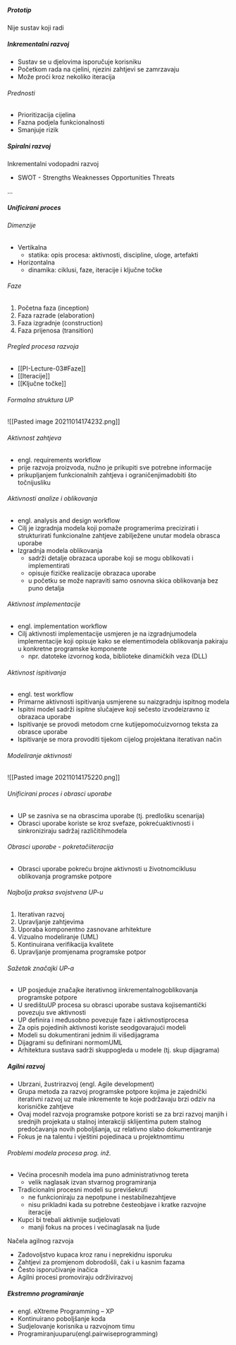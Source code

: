 ##### Prototip
Nije sustav koji radi

##### Inkrementalni razvoj
- Sustav se u djelovima isporučuje korisniku
- Početkom rada na cjelini, njezini zahtjevi se zamrzavaju
- Može proći kroz nekoliko iteracija

###### Prednosti
- Prioritizacija cijelina
- Fazna podjela funkcionalnosti
- Smanjuje rizik

##### Spiralni razvoj
Inkrementalni vodopadni razvoj
- SWOT - Strengths Weaknesses Opportunities Threats



...

##### Unificirani proces
###### Dimenzije
- Vertikalna
	- statika: opis procesa: aktivnosti, discipline, uloge, artefakti
- Horizontalna
	- dinamika: ciklusi, faze, iteracije i ključne točke

###### Faze
1. Početna faza (inception)
2. Faza razrade (elaboration)
3. Faza izgradnje (construction)
4. Faza prijenosa (transition)

###### Pregled procesa razvoja
- [[PI-Lecture-03#Faze]]
- [[Iteracije]]
- [[Ključne točke]]

###### Formalna struktura UP
![[Pasted image 20211014174232.png]]

###### Aktivnost zahtjeva
- engl. requirements workflow
- prije razvoja proizvoda, nužno je prikupiti sve potrebne informacije
- prikupljanjem funkcionalnih zahtjeva i ograničenjimadobiti što točnijusliku

###### Aktivnosti analize i oblikovanja
- engl. analysis and design workflow
- Cilj je izgradnja modela koji pomaže programerima precizirati i strukturirati funkcionalne zahtjeve zabilježene unutar modela obrasca uporabe
- Izgradnja modela oblikovanja  
	- sadrži detalje obrazaca uporabe koji se mogu oblikovati i implementirati
	- opisuje fizičke realizacije obrazaca uporabe
	- u početku se može napraviti samo osnovna skica oblikovanja bez puno detalja

###### Aktivnost implementacije  
- engl. implementation workflow
- Cilj aktivnosti implementacije usmjeren je na izgradnjumodela implementacije koji opisuje kako se elementimodela oblikovanja pakiraju u konkretne programske komponente  
	- npr. datoteke izvornog koda, biblioteke dinamičkih veza (DLL)

###### Aktivnost ispitivanja  
- engl. test workflow  
- Primarne aktivnosti ispitivanja usmjerene su naizgradnju ispitnog modela  
- Ispitni model sadrži ispitne slučajeve koji sečesto izvodeizravno iz obrazaca uporabe 
- Ispitivanje se provodi metodom crne kutijepomoćuizvornog teksta za obrasce uporabe
- Ispitivanje se mora provoditi tijekom cijelog projektana iterativan način

###### Modeliranje aktivnosti
![[Pasted image 20211014175220.png]]

###### Unificirani proces i obrasci uporabe  
- UP se zasniva se na obrascima uporabe (tj. predlošku scenarija)  
- Obrasci uporabe koriste se kroz svefaze, pokrećuaktivnosti i sinkroniziraju sadržaj različitihmodela

###### Obrasci uporabe - pokretačiiteracija  
- Obrasci uporabe pokreću brojne aktivnosti u životnomciklusu oblikovanja programske potpore

###### Najbolja praksa svojstvena UP-u  
1. Iterativan razvoj  
2. Upravljanje zahtjevima  
3. Uporaba komponentno zasnovane arhitekture  
4. Vizualno modeliranje (UML)  
5. Kontinuirana verifikacija kvalitete  
6. Upravljanje promjenama programske potpor

###### Sažetak značajki UP-a  
- UP posjeduje značajke iterativnog iinkrementalnogoblikovanja programske potpore  
- U središtuUP procesa su obrasci uporabe sustava kojisemantički povezuju sve aktivnosti  
- UP definira i međusobno povezuje faze i aktivnostiprocesa  
- Za opis pojedinih aktivnosti koriste seodgovarajući modeli  
- Modeli su dokumentirani jednim ili višedijagrama  
- Dijagrami su definirani normomUML  
- Arhitektura sustava sadrži skuppogleda u modele (tj. skup dijagrama)

##### Agilni razvoj
- Ubrzani, žustrirazvoj (engl. Agile development)  
- Grupa metoda za razvoj programske potpore kojima je zajednički iterativni razvoj uz male inkremente te koje podržavaju brzi odziv na korisničke zahtjeve  
- Ovaj model razvoja programske potpore koristi se za brzi razvoj manjih i srednjih projekata u stalnoj interakciji sklijentima putem stalnog predočavanja novih poboljšanja, uz relativno slabo dokumentiranje 
- Fokus je na talentu i vještini pojedinaca u projektnomtimu

###### Problemi modela procesa prog. inž.
- Većina procesnih modela ima puno administrativnog tereta  
	- velik naglasak izvan stvarnog programiranja  
- Tradicionalni procesni modeli su previšekruti  
	- ne funkcioniraju za nepotpune i nestabilnezahtjeve  
	- nisu prikladni kada su potrebne česteobjave i kratke razvojne  
iteracije  
- Kupci bi trebali aktivnije sudjelovati  
	- manji fokus na proces i većinaglasak na ljude

Načela agilnog razvoja  
- Zadovoljstvo kupaca kroz ranu i neprekidnu isporuku  
- Zahtjevi za promjenom dobrodošli, čak i u kasnim fazama  
- Često isporučivanje inačica
- Agilni procesi promoviraju održivirazvoj

 

##### Ekstremno programiranje
- engl. eXtreme Programming – XP
- Kontinuirano poboljšanje koda
- Sudjelovanje korisnika u razvojnom timu
- Programiranjuuparu(engl.pairwiseprogramming)
